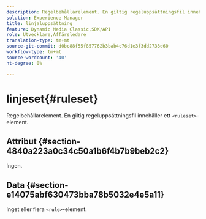 ```yaml
---
description: Regelbehållarelement. En giltig regeluppsättningsfil innehåller ett <ruleset>-element.
solution: Experience Manager
title: linjaluppsättning
feature: Dynamic Media Classic,SDK/API
role: Utvecklare,Affärsledare
translation-type: tm+mt
source-git-commit: d0bc88f55f857762b3bab4c76d1e3f3dd2733d60
workflow-type: tm+mt
source-wordcount: '40'
ht-degree: 0%

---
```



# linjeset{#ruleset}

Regelbehållarelement. En giltig regeluppsättningsfil innehåller ett `<ruleset>`-element.

## Attribut {#section-4840a223a0c34c50a1b6f4b7b9beb2c2}

Ingen.

## Data {#section-e14075abf630473bba78b5032e4e5a11}

Inget eller flera `<rule>`-element.
